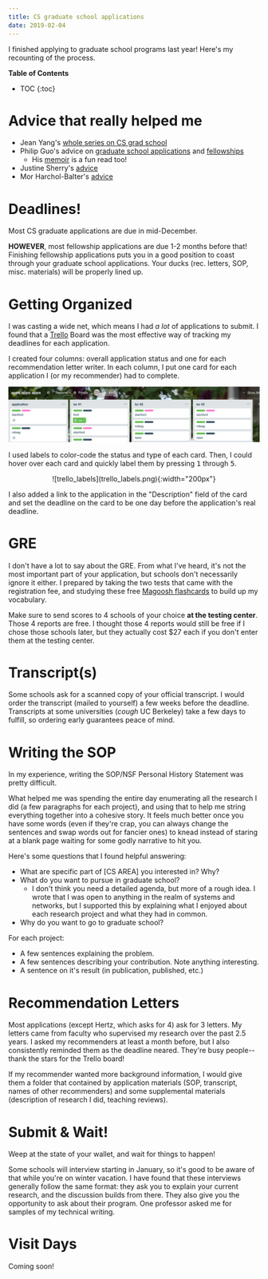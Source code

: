 ```yaml
---
title: CS graduate school applications
date: 2019-02-04
---
```

I finished applying to graduate school programs last year! Here's my recounting
of the process.

**Table of Contents**
* TOC
{:toc}

# Advice that really helped me
- Jean Yang's [whole series on CS grad school](https://jxyzabc.blogspot.com/2008/08/cs-grad-school-part-4-applications.html)
- Philip Guo's advice on [graduate school applications](http://www.pgbovine.net/grad-school-app-tips.htm) and [fellowships](http://www.pgbovine.net/fellowship-tips.htm)
    - His [memoir](http://www.pgbovine.net/PhD-memoir/pguo-PhD-grind.pdf) is a fun read too!
- Justine Sherry's [advice](https://people.eecs.berkeley.edu/~justine/advice.pdf)
- Mor Harchol-Balter's [advice](https://www.cs.cmu.edu/~harchol/gradschooltalk.pdf)

# Deadlines!
Most CS graduate applications are due in mid-December.

**HOWEVER**, most fellowship applications are due 1-2 months before that!
Finishing fellowship applications puts you in a good position to coast through
your graduate school applications. Your ducks (rec. letters, SOP, misc.
materials) will be properly lined up.

# Getting Organized
I was casting a wide net, which means I had _a lot_ of applications to
submit. I found that a [Trello](https://trello.com) Board was the
most effective way of tracking my deadlines for each application.

I created four columns: overall application status and one for each
recommendation letter writer. In each column, I put one card for each
application I (or my recommender) had to complete.

![trello board layout](trello_board.png)

I used labels to color-code the status and type of each card. Then, I could
hover over each card and quickly label them by pressing <kbd>1</kbd> through
<kbd>5</kbd>.

<div align="center" markdown="1">
![trello_labels](trello_labels.png){:width="200px"}
</div>

I also added a link to the application in the "Description" field
of the card and set the deadline on the card to be one day before the
application's real deadline.


# GRE
I don't have a lot to say about the GRE. From what I've heard, it's not the most
important part of your application, but schools don't necessarily ignore it
either. I prepared by taking the two tests that came with the registration fee,
and studying these free [Magoosh
flashcards](https://gre.magoosh.com/flashcards/vocabulary) to build up my
vocabulary.

Make sure to send scores to 4 schools of your choice **at the testing center**.
Those 4 reports are free. I thought those 4 reports would still be free if I
chose those schools later, but they actually cost $27 each if you don't enter
them at the testing center. <i class="em em-white_frowning_face"></i>

# Transcript(s)
Some schools ask for a scanned copy of your official transcript. I would order
the transcript (mailed to yourself) a few weeks before the deadline. Transcripts
at some universities (_cough_ UC Berkeley) take a few days to fulfill, so
ordering early guarantees peace of mind.

# Writing the SOP
In my experience, writing the SOP/NSF Personal History Statement was pretty
difficult.

What helped me was spending the entire day enumerating all the research I did (a
few paragraphs for each project), and using that to help me string everything
together into a cohesive story. It feels much better once you have some words
(even if they're crap, you can always change the sentences and swap words out
for fancier ones) to knead instead of staring at a blank page waiting for some
godly narrative to hit you.

Here's some questions that I found helpful answering:
- What are specific part of [CS AREA] you interested in? Why?
- What do you want to pursue in graduate school?
    - I don't think you need a detailed agenda, but more of a rough idea. I
      wrote that I was open to anything in the realm of systems and networks,
      but I supported this by explaining what I enjoyed about each research
      project and what they had in common.
- Why do you want to go to graduate school?

For each project:
- A few sentences explaining the problem.
- A few sentences describing your contribution. Note anything interesting.
- A sentence on it's result (in publication, published, etc.)

# Recommendation Letters
Most applications (except Hertz, which asks for 4) ask for 3 letters. My letters
came from faculty who supervised my research over the past 2.5 years. I asked my
recommenders at least a month before, but I also consistently reminded them as
the deadline neared. They're busy people--thank the stars for the Trello board!

If my recommender wanted more background information, I would give them a folder
that contained by application materials (SOP, transcript, names of other
recommenders) and some supplemental materials (description of research I did,
teaching reviews).

# Submit & Wait!
Weep at the state of your wallet, and wait for things to happen! <i class="em em-open_mouth"></i>

Some schools will interview starting in January, so it's good to be aware of
that while you're on winter vacation. I have found that these interviews
generally follow the same format: they ask you to explain your current research,
and the discussion builds from there. They also give you the opportunity to ask
about their program. One professor asked me for samples of my technical writing.

# Visit Days
Coming soon!
